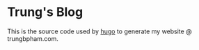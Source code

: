 # Trung's Blog

This is the source code used by [hugo](http://gohugo.io) to generate my website @ trungbpham.com.
